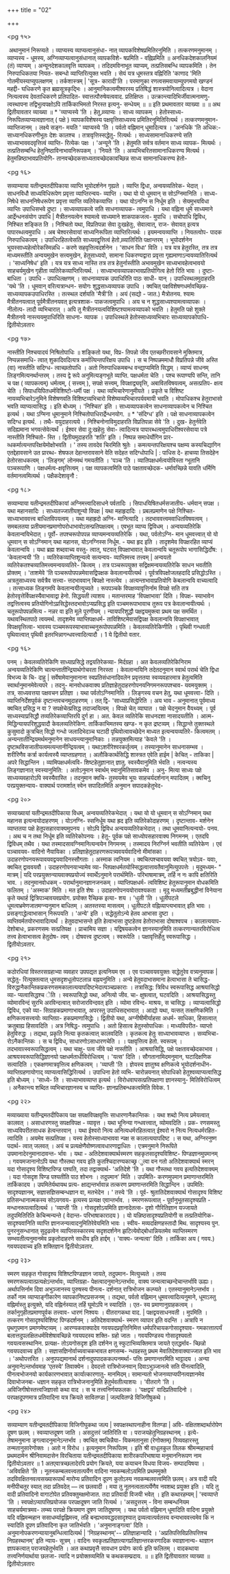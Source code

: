 +++
title = "02"

+++


<pg १५>

‍ 
अथानुमानं निरूप्यते । व्याप्यस्य व्याप्यत्वानुसंधा- नात् व्यापकविशेषप्रमितिरनुमिति । तत्करणमनुमानम् । व्याप्यस्य - धूमस्य, अग्निव्याप्यत्वानुसंधानात् व्यापकविशे- षप्रमिति - वह्निप्रमिति ॥ अनधिकदेशकालनियमं (तं) व्याप्यम् । अन्यूनदेशकालवृत्ति व्यापकम् । तदिदमविनाभूत व्याप्यम्, तत्प्रतिसबन्धि व्यापकमिति । तेन निरुपाधिकतया नियत- सबन्धो व्याप्तिरित्युक्त भवति । सेयं यत्र धूमस्तत्र वह्निरिति 
'काणाद 'मिति गोतमीयस्याप्युपलक्षणम् । तर्कशास्त्रम् | 'सूत्र- कारादी'ति । परमाणुका रणत्वसमवायाम्युपगमयो खण्डनं महद्दी- घधिकरणे कृत ब्रह्मसूत्रकृद्भिः । आनुमानिकत्वमीश्वरस्य प्रतिषिद्धं शास्त्रयोनित्वादित्यत्र । वेदाना नित्यत्वस्य देवताधिकरणे प्रतिपादित- स्वात्तत्पौरुषेयत्ववाद. प्रतिक्षिप्तः । उत्क्रान्त्यादिभिर्जीवात्मनामणु- त्वस्थापना तद्विभुत्वपक्षोऽपि तार्किकाभिमतो निरस्त इत्यनु- 
सन्धेयम् ॥ 
॥ इति प्रथमावतार व्याख्या ॥ 
॥ अथ द्वितीयावतार व्याख्या ॥ 
* 
'व्याप्यस्ये 'ति । हेतु व्र्व्याप्यः । साध्य व्यापकम् । हेतोस्साध्य- निरूपितव्याप्यत्वज्ञानात् ( पक्षे ) व्यापकविशेषस्य पक्षवृत्तिसाध्यस्य प्रमितिरनुमितिरित्यर्थ । तत्करणमनुमान-व्याप्तिजानम् । लक्ष्ये सङ्ग- मयति ' व्याप्यस्ये 'ति । पर्वतो वह्निमान् धूमादित्यत्र । 'अनधिके 'ति अधिक:- साध्यानधिकरणीभूतः देशः कालश्च । तत्रावृत्तिस्सद्धेतु- रित्यर्थः । साध्यसामानाधिकरण्ये सति साध्याभाववदवृत्तित्वं व्याप्ति- रित्येकः पक्षः । 'अन्यूने 'ति । हेतुमति सर्वत्र वर्तमान साध्य व्यापक- मित्यर्थः । तत्प्रतिसम्बन्धि हेतुनिष्ठाविनाभावनिरूपकम् । 'नियते 'ति । अव्यभिचरितसामानाधिकरण्य मित्यर्थ । हेतुमन्निष्ठाभावप्रतियोगि- तानवच्छेदकसाध्यतावच्छेदकावच्छिन्न साध्य सामानाधिकरण्य हेतो- 


<pg १६>

 
सव्याम्याया यतीन्द्रमतदीपिकाया 
व्याप्ति भूयोदर्शनेन गृह्यते । व्याप्ति द्विधा, अन्वयव्यतिरेक- भेदात् । साधनविधौ साध्यविधिरूपेण प्रवृत्ता व्याप्तिरन्वय- व्याप्ति । यथा यो यो धूमवान् स सोऽग्निमानिति । साध्य- निषेधे साधननिषेधरूपेण प्रवृत्ता व्याप्ति व्यतिरेकव्याप्ति । यथा योऽनग्नि स निर्धूम इति । सेयमुभयविधा व्याप्तिः उपाधिसभवे दुष्टा । साध्यव्यापकत्वे सति साधनाव्यापक- त्वमुपाधि । यथा वह्निना धूमे साध्यमाने आर्द्रेन्धनसंयोग उपाधि | मैत्रीतनयत्वेन श्यामत्वे साध्यमाने शाकपाकजत्व- मुपाधि । सचोपाधि द्विविध, निश्चित शङ्कित ति । निश्चितो यथा, विप्रतिपन्ना सेवा दुःखहेतुः, सेवात्वात्, राज- सेवावत् इत्यत्र पापारब्धत्वमुपाधि । अब चेश्वरसेवायां 
साध्यनिरूपिता व्याप्तिरित्यर्थः । इयमन्वयव्याप्ति । नियतत्वोप- पादक निरुपाधिकत्वम् । उपाधिरहितत्वेसति साध्यवद्वृत्तित्वं हेतो व्र्व्यातिरिति पक्षान्तरम् । भूयोदर्शनेन भूयस्साध्यहेत्वोरेकस्मिन्नधि - करणे सहवृत्तित्वदर्शनेन । 'साधन विधा' विति । यत्र यत्र हेतुरस्ति, तत्र तत्र माध्यमस्तीति अन्वयमुखेन सत्त्वमुखेन, हेतुसाध्ययो, सामाना धिकरण्यद्वारा प्रवृत्ता गृह्यमाणाऽन्वयव्यातिरित्यर्थ । 'साध्यनिषेध' इति । यत्र यत्र साध्य नास्ति तत्र तत्र हेतुर्नास्तीति अभावमुखेन साध्यभावहेत्वभावयो साहचर्यमुखेन गृहीता व्यतिरेकव्याप्तिरित्यर्थ. । साध्याभावव्यापकाभावप्रतियोगित्व हेतो रिति भावः । दुष्टा- बाधिता । उपाधि - उपाधिलक्षणम् । साधनाव्यापक उपाधिरिति पाठः साधी- यान् । उपाधिस्थलमुदाहरति 'यथे 'ति । धूमवान् वरित्यत्रान्धन- सयोगः शुद्धसाध्यव्यापक उपाधि । क्वचित् पक्षविशेषणधर्मावच्छिन्न- साध्यव्यापकउपाधिरस्ति । तत्स्थल दर्शयति 'मैत्री'ति । अयं (सद्यो - जात.) मैत्रोतनय. श्यामः मैत्रीतनयत्वात् पूर्वमैत्रीतनयवत् इत्यत्रशाक- पाकजत्वमुपाधि । अय च न शुद्धसाध्यश्यामत्वव्यापकः । नीलोत्प- लादौ व्यभिचारात् । अपि तु मैत्रीतनयत्वविशिष्टश्यामत्वव्यापको भवति । हेतुमति पक्षे शुक्ले मैत्रीतनये नास्त्ययमुपाधिरिति साधना- व्यापक । उपाधिस्थले हेतोस्साध्यव्यभिचारः साध्यव्यापकोपाधि- 
द्वितीयोऽवतारः 


<pg १७>

 
नास्तीति निश्चयादयं निश्रितोपाधिः ॥ शङ्कितो यथा, विप्र- तिपन्नो जीव एतच्छरीरावसाने मुक्तिमात्र, निप्पन्नसमाधि- त्वात् शुकादिवदित्यत्र कर्मात्यिन्तपरिक्षय उपाधि । स च निष्पन्नममाधौ विप्रतिपन्ने जीवे अस्ति (वा) नास्तीति सदिग्ध- त्वाच्छतोपाधि । अतो निरुपाधिकमबन्ध वन्द्याप्यमिति सिद्धम् । 
व्याप्यं साधनम् लिङ्गमित्यनर्थान्तरम् । तस्य द्वे रूपे अनुमित्यङ्गभूते व्याप्ति. पक्षधर्मता चेति । पश्च रूपाण्यपि सन्ति, तानि च पक्ष ( व्यापकत्वम्) धर्मत्वम्, ( सत्त्वम् ), सपक्षे सत्त्वम्, विपक्षाद्व्यवृत्ति, अबावितविषयत्वम्, असत्प्रतिप- क्षत्व चेति । सिपाधयिपितधर्मविशिष्टो-धर्मी पक्ष । यथा 
व्यभिचारेणानुमीयते । प्रकृते च विशिष्ट नायव्यभिचारेऽनुमिने विशेषणवति विशिष्टव्यभिचारो विशेष्यव्यभिचारपर्यवमायी भवति । मोपाधिकश्च हेतुराभासो भवति व्याप्यत्वासिद्ध । इति बोध्यम् । 'निश्चित' इति । साध्यव्यापकत्वेन साधनाव्यापकत्वेन च निश्चित इत्यर्थ । यथा ऽग्मिना धूमानुमाने निश्चितोपाधिरार्द्रेन्धनयोग. ॥ 
* 
'संदिग्ध' इति । पक्षे साधनाव्यापकत्वेन सदिग्ध इत्यर्थ. । तथै- वयुदाहरत्यये । निश्चिनोनाविमुदाहरति विप्रतिपन्ना सेवे 'ति । दुख- हेतुर्नवेति सदिह्यमाना भगवत्सेवेत्यर्थं । ईश्वर सेवा दु:खहेतुः सेवा- त्वादित्यत्र पापारब्धत्वमुपाधिरीश्वरसेवाया पत्रे नास्तीति निश्चितो- स्ति । द्वितीयमुदाहरति 'शति' इति । निष्पन्न समाधेर्योगिन प्रार- व्धकर्मात्यन्तपरिक्षयेमोक्षोभवति । ' तस्य तावदेव चिरमिति श्रुतेः । कमत्यन्तपरिक्षयश्च पक्षम्य कस्यचिद्यागिन एतद्देहावसाने उत प्रारब्ध- शेषफल देहान्तरावसाने वेति सदेहत सदिग्धोपाधि | : पाधिस दे- हाचव्या तिसदेहेन हेतोरसाधकत्वम् । 'लिङ्गम्' लोनमथं गमयतीति । 
'पञ्च 'ति । व्यातिपक्षधर्मत्वयोविस्ता ग्भूतानि पञ्चरूपाणि । पक्षधर्मत्व-क्षवृत्तित्वम् । पक्ष व्यापकत्वमिति पाठे पक्षतावच्छेदक- धर्मावच्छिन्ने यावति धर्मिणि वर्तमानत्वमित्यर्थ । पक्षैकदेशावृनौ 
: 


<pg १८>

 
सव्याम्याया यतीन्द्रमतदीपिकायां 
अग्निमत्त्वादिसाधने पर्वतादिः । सिपाधयिषितधर्मसजातीय- धर्मवान् सपक्ष । यथा महानसादिः । साध्यतज्जातीयशून्यो विपक्ष | यथा महाहृदादिः । प्रबलप्रमाणेन पक्षे निश्चित- साध्याभाववत्त्व बाधितविपयत्वम् । यथा महाह्रदो अग्नि- मानित्यादि । तदभाववत्त्वमवाधितविषयत्वम् । समबलतया प्रतीयमानप्रमाणोपरोधाभावोऽसन्प्रतिपक्षत्वम् । एवभूत 
व्याप्य द्विविधम् । अन्वयव्यतिरेकि केवलान्वयिभेदात् । पूर्वो- तपश्चरूपोपपन्न व्याप्यमन्वयव्यतिरेकि । यथा, पर्वतोऽग्नि- मान धूमवत्त्वात् यो यो धूमवान् स सोऽग्निमान् यथा महानस, योऽनग्निस्स निर्धूम. - यथा हृद इति । तादृशमेव विपक्षरहित व्याप्यं केवलान्वयि । यथा ब्रह्म शब्दवाच्य वस्तु- त्वात्, घटवत् विपक्षाभावात् केवलान्वयि चतूरूपोप 
भागासिद्धिर्दोष: । 'केवलान्वयी 'ति । व्यतिरेकव्याप्तिशून्यत्वे सत्यन्वय- व्याप्तिमत्त्व तत्त्वम् | अन्वयतो व्यतिरेकतश्चव्यातिमत्त्वमन्वयव्यतिरे- कित्वम् । तत्र पञ्चरूपयुक्त सद्विक्षमन्वयव्यतिरेकि साधन भवतीति प्रोक्तम् । 'ताशमेवे 'ति पञ्चरूपोपपन्नमेवासद्विपक्षक केवलान्वयीत्यर्थ । पूर्वत्रविपक्षोजलहदादि प्रसिद्धोऽस्ति । अत्रतुसाध्यस्य सर्वत्रैव सत्त्वा- त्तदभाववान् बिपक्षो नास्त्येव । अत्यन्ताभावाप्रतियोगि केबलान्वयि वाच्यत्वादि । तत्साध्यक लिङ्गमपि केवलान्वयीत्युच्यते । रूपपञ्चके विपक्षव्यावृत्तिर्नाम विपक्षे सति तत्र हेतोरवृत्तेर्विपक्षस्यैवाभावाद्वा हेनो. सिद्धयती त्याशय । मतान्तरमाह 'विपक्षाभावा' दिति । विपक्ष- स्याभावेन तद्वत्तित्वस्य प्रतियोगिनोऽप्रसिद्धेस्तदभावोऽप्यप्रसिद्ध इति पञ्चमरूपाभावाच तुरूप पत्र केवलान्वयीत्यर्थः । चतूरूपोपपन्नमित्य - नन्नर वा इति मूले पूरणीयम् । न्यायपरिशुद्धौ पक्षद्वयमुक्त्वा प्रथम पक्ष समर्थित । यथावस्थितपाठे त्वयमर्थ. तादृशमेव व्याप्तिपक्षधर्म- ताविशिष्टमेवासद्विपक्ष केवलान्वयि विपक्षाभावात् विपक्षवृत्तित्वा- भावस्य पञ्चमरूपस्याभावाच्चनुरूपोपपन्नमिति । केवलव्यतिरेकिणीति । पृथिवी गन्धवती पृथिवात्वात् पृथिवी इतरभिन्नागन्धवत्त्वादित्यादौ । 
1 
ये 
द्वितीयो वतार. 


<pg १६>

 
पनम् । केवलव्यतिरेकिणि साध्याप्रसिद्धे तद्वयतिरेकव्या- मिर्दग्रहा । अत केवलव्यतिरेकिनिराम अन्वयव्यतिरेकिणि चात्यन्तातीन्द्रियार्थगोचरता निरस्ता । 
केवलान्वयिनि 
तदेतदनुमान स्वार्थ परार्थ चेति द्विधा विभज्य के चि- दाहु | सर्वेषामेवानुमानाना स्वप्रतिसंधानादिवलेन प्रवृत्ततया स्वव्यवहारमात्र हेतुत्वमिति स्वार्थानुमानमेवेत्यपरे । तदनु- मानवोधकवाक्य प्रतिज्ञाहेतुदाहरणोपनयनिगमनरूपपश्चाव- यवमयुक्तम् । तत्र, साध्यवत्तया पक्षवचन प्रतिज्ञा । यथा पर्वतोऽग्निमानिति । लिङ्गस्य वचन हेतु, यथा धूमवत्त्वा- दिति । व्याप्तिनिर्देशपूर्वकं दृष्टान्तवचनमुदाहरणम् । तत् द्वि- 
'साध्याप्रसिद्धेरिति । अय भाव - अनुमानात् पूर्वमाध्य क्वचित् प्रसिद्ध न वा ? सपक्षेचेत्प्रसिद्ध तदाज्वयित्वम् । विपक्षे चेत् व्याघात । पक्षे चेदनुमान वैयथ्यम् । पूर्व साध्यस्याप्रसिद्धौ तव्यतिरेकव्याप्तिरपि दुर्ग हा । अत. केवल व्यतिरेकि साधनदशा नासादयतीति । आत्म- मिद्धिन्यायपरिशुद्धयादौ केवलव्यतिरेकिण. तार्किकाभिमतस्य खण्ड- न कृत द्रष्टव्यम् । सिद्धान्ते तुक्तस्थले कुसुमादो कुत्रचित् सिद्धो गन्धो जलादिभेदञ्च घटादी पृथिवोत्वावच्छेदेन माध्यत इत्यन्वयव्यतिरे- कित्वमतम् । अन्यन्तातीन्द्रियमर्थमनुमानेन साधयन्त्यानुमानिकाः । तन्नयुक्तमित्याह 'केवले 'ति । दृष्टाथविसजातीयत्वमत्यन्तानीन्द्रियत्वम् । यथाऽशरीरेश्वरकर्तृत्वम् । तस्यानुमानेन साधनासम्भव । शरीरिणैव कर्त्रा कार्यत्वस्यै व्याप्तग्रहणात् । अलौकिकार्थसिद्धि शास्त्रत एवेति हाईम | 
केचित् - ताकिका | अपरे सिद्धान्तिन । व्यामिपक्षधर्मत्ववि- शिष्टहेतुज्ञानात् ज्ञातु. स्वस्यैवानुमिति र्भवति । नत्वन्यस्य लिङ्गज्ञानात् स्वस्यानुमिति: । अतोऽनुमान स्वार्थम् स्वानुमितिसावकमेव । अनु- मित्या साध्यः पक्षे साध्यव्यवहारोऽपि स्वस्यैवास्ति । तदनुमान क्वचि- तुस्वयमेव भूयः साहचर्यदर्शनान् मपादितम् । क्वचिनु परप्रयुक्तन्याय- वाक्यार्थ परामर्शात् स्वेन सपादितमिति अनुमान सपादकहेतुभेद- 


<pg २०>

 सव्याख्यायां यतीन्द्रमतदीपिकाया 
विधम्, अन्वयव्यतिरेकभेदात् । यथा यो यो धूमवान् स सोऽग्निमान् यथा महानस इत्यन्वयोदाहरणम् । योऽनग्नि- स्सनिर्धूम यथा ह्रद इति व्यतिरेकोदाहरणम् । दृष्टान्ताव- मर्शनेन व्याप्ततया पक्षे हेतूपसहारवाक्यमुपनय । सोऽपि द्विविध अन्वयव्यतिरेकभेदात् । तथा धूमवानित्यन्वयो- पनय. । अथ च न तथा निर्धूम इति व्यतिरेकोपनयः । हेतु- पूर्वक पक्षे साध्योपसहारवाक्य निगमनम् । एतदपि द्विविधम् तथैव । 
यथा तस्मादसावग्निमानित्यन्वयेन निगमनम् । तस्मादय निरग्निर्न भवतीति व्यतिरेकेण । एवं पञ्चावयव- वादिनो नैयायिका । प्रतिज्ञाहेतूदाहरणरूपत्र्यवयर्यवादिनो मीमांसका । उदाहरणोपनयरूपावयवद्वयवादिनस्सौगताः । अस्माक त्वनियम । क्वचित्पश्चावयवा क्वचित् त्रयोऽव- यवाः, क्वचित् द्वाववयवौ । उदाहरणोपनयाभ्यामेव व्या- प्तिपक्षधर्मतयोस्सिद्धत्वात्तावतैवानुमित्युपपत्तेः । मृदुमध्यम- 
" 
मात्रम् | यदि परप्रयुक्तन्यायवाक्यप्रयोज्यं स्वार्थेऽनुमाने परार्थमिति- परिभाषामात्रम्, तर्हि न नः कापि क्षतिरिति भाव. । 
तदनुमानवोधकम् - परार्थानुमानज्ञानजनकम् । व्याप्तिपक्षधर्म- त्वविशिष्ट हेतुरूपानुमान वोधकमिति फलितम् । 'अस्माक' मिति । मत इति शेषः । उदाहरणोपनययोरावश्यकता । मृदु मध्यमतीब्रबुद्धीनां विनेयाना कृते यथार्ह द्वित्रिपञ्चावयवप्रयोग. प्रयोक्त रैच्छिक इत्या- शय । 'धुली 'ति । धूलीपटले धूमत्वभ्रमेणजातमग्न्यनुमान बाधितम् । अतस्तस्या मासत्वम् । धूलीपटले वह्निव्याप्त्यभावात् इति भावः । 
प्रसङ्गाद्धेत्वाभासान् निरूपयति । 'अन्ये' इति । सद्धेतुतोऽन्ये हेतव आभासा दुष्टा । व्यप्तिवर्मतयोरभावादित्यर्थं । हेतुवदाभासन्ते इति हेत्वाभासा दुष्टहेतव हेतोराभासा दोषाश्वपच । कालात्ययाप- देशोबाधः, प्रकरणसमः सत्प्रतिपक्ष । प्राचामिय सज्ञा । यद्विषयकत्वेन ज्ञानस्यानुमिति तत्करणान्यतरविरोधित्व तत्त्व हेत्वाभासत्व हेतुदोष- त्वम् । दोषवत्त्व दुष्टत्वम् । स्वरूपेति । पक्षावृत्तिर्हेतु स्वरूपासिद्धः । 
द्वितीयोऽवतार. 


<pg २१>

 
कठोरधियां विस्तरसग्रहाभ्या व्यवहार उपपद्यत इत्यनियम एव । एव पञ्चावयवयुक्तः सद्धेतुरेव वत्र्यनुमापक | सद्धेतु- रित्युक्तत्वात् धूमसदृशधूलोपटलान्न वह्नयनुमिति । 
अन्ये हेतुवदाभासमाना हेत्वाभासा ते चासिद्ध- विरुद्धानैकान्तिकप्रकरणसमकालात्ययापदिष्टभेदात्पञ्चप्रकाराः । 
तत्रासिद्ध: त्रिविध स्वरूपासिद्ध आश्रयासिद्धो व्या- प्यत्वासिद्धश्च ेति । स्वरूपासिद्धो यथा, अनित्यो जीव. चा- क्षुषत्वात्, घटवदिति । 
आश्रयासिद्धस्तु व्योमारविन्दं सुरभि अरविन्दत्वात् सरोजारविन्दवत् इति । व्योमा रविन्द- माश्रयः, स चासिद्धः । व्याप्यत्वासिद्धो द्विविध, एको व्या- सिग्राहकप्रमाणाभावात्, अपरस्तु उपाधिसद्भावात् । आद्यो यथा, यत्सत् तत्क्षणिकमिति । क्षणिकत्वसत्त्वयोः व्याप्तिग्रा- हकप्रमाणासिद्धेः । द्वितीयो यथा, अग्नीषीमीर्याहसा अधर्म- साधिका, हिसात्वात् क्रतुबाह्य हिसावदिति । अत्र निषिद्ध- त्वमुपाधिः । अतो हिसात्व हेतुस्सोपाधिकः । माध्यविपरीत- व्याप्तो हेतुविरुद्धः । तद्यथा, प्रकृति नित्या कृतकत्वात् कालवदिति । कृतकत्व हेतुः साध्याभावव्याप्तः । सव्यभिचा- रोऽनैकान्तिकः । स च द्विविध, साधारणोऽसाधारणचेति । 
। 
पक्षवृत्तित्व हेतो. स्वरूपम् । तदभावात्स्वरूपासिद्धत्वम् । यथा चाक्षु- पत्व जीवे पक्षे नास्तीति । आश्रयासिद्धि, पक्षे पक्षतावच्छेदकाभाव । आश्रयस्वरूपासिद्धिज्ञानयो पक्षधर्मताधीविरोधित्वम् । 'यत्स' दिति । सौगतानामिदमनुमान, घटादिक्षणिक सत्वादिति । एकक्षणमात्रवृत्तित्व क्षणिकत्वम् । 'व्याप्ती 'ति । ज्ञेयस्य ज्ञातुश्र्व क्षणिकत्वे भूयोदर्शनाधीन- व्याप्तिग्रहणायोगाद् व्याप्यत्वासिद्धिरित्यर्थ । उपाधिना हेतो व्यभि- चारोन्नयनात् सोपाधिको हेतुश्वव्याप्यत्वासिद्ध इति बोध्यम् । 'साध्ये- ति । साध्याभावव्याप्त इत्यर्थ । विरोधवाघसत्प्रतिपक्षाणा ज्ञानस्यानु- मितिविरोधित्वम् । अनैकान्त्य शब्दित व्यभिचारज्ञानस्य च व्याप्ति- ज्ञानप्रतिबन्धकत्वमिति विवेक. 
1

<pg २२>

 
मव्याख्याया यतीन्द्रमतदीपिकाय 
पक्ष सपक्षविपक्षवृत्तिः साधारणानैकान्तिकः । यथा शब्दो नित्य प्रमेयत्वात् कालवत् । असाधारणस्तु सपक्षविपक्ष - व्यावृत्त । यथा भूनिन्या गन्धवत्त्वात्, व्योमवदिति । प्रक- रणसमस्तु साध्यविपरीतसाधक हेत्वन्तरवान् । यथा ईश्वरो नित्य अनित्यधर्मरहितत्वात् ईश्वरो न नित्य नित्यधर्मरहित- त्वादिति । अयमेव सत्प्रतिपक्ष । यस्य हेतोस्साध्याभाववा न्पक्ष स कालात्ययापदिष्ट । स यथा, अग्निरनुष्ण पदार्थ- त्वात् जलवत् । अयं च प्रत्यक्षेणैवोष्णत्वावधारणाद्वाधितः । 
एत्रमनुमाने निरूपिते उपमानादेरनुमानादावन्त- र्भावः । यथा - अतिदेशवाक्यार्थस्मरण सहकृतसादृश्यविशिष्ट- पिण्डज्ञानमुपमानम् । गवयमजानानोऽपि यथा गौस्तथा गवय इति कुतश्चिदारण्यकाच्छ्र ुत्वा वन गतो अतिदेशवाक्यार्थ स्मरन् यदा गोसादृश्य विशिष्टपिण्ड पश्यति, तदा तद्वाक्यार्थ- 
'अतिदेशे 'ति । यथा गौस्तथा गवय इत्यतिदेशवाक्यम् । यदा गोसदृश पिण्ड पश्यतीति पाठ शोभनः । तदुपमान' मिति । उपमिति- करणमुपमान प्रमाणान्तरमिति तार्किकादय । उपमितेर्यथायथ प्रत्य- क्षाद्यन्तर्भावान्न तत्करण प्रमाणान्तरमिति सिद्धान्दिन । उपमिति: सादृश्यज्ञानम्, सज्ञासज्ञिसम्बन्धज्ञान वा, मतभेदेन । ' तस्ये 'ति । पूर्व- श्रुतातिदेशवाक्यार्थ गोसादृश्य विशिष्ट प्रतिसन्धानात्मकस्य सोऽयगवय- इत्यस्य प्रत्यक्ष एवान्तर्भाव. । स्मरणरूपत्वात् - पूर्वानुभूतसादृश्यप्रति - मन्धानरूपत्वादित्यर्थ । 'व्याप्ती 'ति । गोसदृशोऽयमिति ज्ञानादेतत्स- दृशो गौरितिज्ञान यज्जायते तदुपमितिरिति केचिन्मन्यन्ते ( वेदान्त- परिभाषाकारादय ) । यो यन्निष्ठसादृश्यप्रतियोगी स तत्प्रतियोगिक- सादृश्यवानिति व्याप्ति ज्ञानजन्यत्वादनुमितिरेवेयमिति भावः । स्वीय- मव्यदक्षिणहस्तादौ मिथ. सादृश्यस्य पुन. पुनरनुसन्धानात् सुदृढत्वेन व्याप्तिसस्कारस्य सदृशदर्शनेन झटित्येवोद्बोधान्नियतमेव व्याप्तिस्मरण सम्भवतीत्यनुमानमेव प्रकृतोदाहरणे साधीय इति हार्द्दम् । 'वाक्य- जन्यत्वा' दिति । तार्किका अय ( गवय.) गवयपदवाच्य इति शक्तिज्ञान 
द्वितीयोऽवतार. 


<pg २३>

 
स्मरण सहकृत गोसादृश्य विशिष्टपिण्डज्ञान जायते, तदुपमान- मित्युच्यते । तस्य स्मरणरूपत्वात्प्रत्यक्षेऽन्तर्भावः, व्याप्तिग्रहा- पेक्षत्वादनुमानेऽन्तर्भावः, वाक्य जन्यत्वाच्छन्देचान्तर्भावि 
ऊह्यः। 
अर्थापत्तिर्नाम दिवा अभुञ्जानस्य पुरुषस्य पीनत्व- दर्शनात् रात्रिभोजन कल्प्यते । एतस्यानुमानेऽन्तर्भाव । तर्को नाम व्याप्याङ्गीकारेण व्यापकानिष्टप्रसजनम् । तद्यथा, पर्वतो वह्निमान् धूमवत्त्वादित्यनुमाने, धूमाऽस्तु वह्निर्मास्तु इत्युक्ते, यदि वह्निर्नस्यात् तर्हि घूमोऽपि न स्यादिति । एत- स्य प्रमाणानुग्राहकत्वम् । तर्कानुगृहीतप्रमाणपूर्वक तत्त्वाव- धारणं निश्वयः । वीतरागकथा वाद. | पक्षद्वयसाधनवती 
। 
मुपमिति । तत्करण गोसादृश्यविशिष्ट पिण्डदर्शनम् । अतिदेशवाक्यार्थ- स्मरण व्यापार इति वदन्ति । अत्रापि न पृथगुपमान प्रमाणमेष्टव्यम् । आरण्यकवाक्यादेव गवयपदप्रवृत्तिनिमित्त धर्मपरिचायकगोसादृश्याव- गमकात्तात्पर्यं बलात्तदुपलक्षितधर्मविशेषावच्छिन्ने गवयपदस्य शक्ति- ग्रहो जातः । गवयपिण्डस्य गोसादृश्यवतो गवयत्वसस्थानिन. प्रत्यक्ष- तोऽयगोसदृश इति दर्शनेन तु स्फुटाभिव्यक्तिमात्र जायते एतद्धर्माव- च्छिन्नो गवयपदवाच्य इति । सज्ञासज्ञिनोर्वाच्यवाचकभावल क्षणसम्ब- न्धग्रहस्तु प्रथम मेवातिदेशवाक्याज्जात इति भाव । 
'अथोपत्तरित । अनुपपद्यमानार्थ दर्शनादुपपादककल्पनमर्था- पत्तिः प्रमाणान्तरमिति भाट्टादय । अन्या अनुमानेऽन्तर्भावमाह 'एतस्ये' तिवाक्येन । देवदत्तो रात्रिभोजनवान् दिवाऽभुञ्जानत्वे सति पीनत्वादिति, पीनत्वभोजनयो कार्यकारणभावात् कार्यात्कारणातु- मानमिदम्। सामान्यतो भोजनव्याप्यपीनत्वज्ञानमेव दिवाभोजनबा- धज्ञान सहकृत रात्रिभोजनानुमिति हेतुर्भवतीत्याशयः । 
'वीतरागे 'ति । अविजिगीषोस्तत्त्वजिज्ञासो कथा वाद । स च तत्त्वनिर्णयफलकः । 'पक्षद्वयं' वादिप्रतिवादिनो । परपक्षदूपणमात्र प्रतिवादिना यत्र क्रियते सावितण्डा | जल्पवितण्डे विजिगीषुकथे । 


<pg २४>

 
सव्याम्याण यतीन्द्रमतदीपिकाया 
विजिगीघुकथा जल्प | स्वपक्षस्थापनाहीना वितण्डा | अवि- वक्षितशब्दार्थारोपेण दूषण छलम् । स्वव्याप्तदूषण जाति । असदुत्तरं जातिरिति वा । पराजयहेतुनिग्रहस्थानम् । इत्ये- तेषामनुमाना ङ्गत्वादनुमानेऽन्तर्भाव । क्वचित् क्वचिन्नैया- यिकमतानुसा (रेणोक्तम्) रिव्यवहारस्तु तन्मतानुसारेणोक्तः । अतो न विरोध । इत्यनुमान निरूपितम् । 
इति श्री वाधूलकुल तिलक श्रीमन्महाचार्य प्रथमदामेन श्रीनिवामदासेन विरचिताया 
यतीन्द्रमतदीपिकाया शारीरकपरिभाषाया मनुमाननिरूपण नाम 
द्वितीयोऽवतार ॥ 
1 
अतएवात्रच्छलादेरपि प्रयोग क्रियते, यया कयाचन विधया विजय- सम्पादयिषया । 'अविवक्षिते 'ति । नूतनकम्बलवत्त्वतात्पर्येण वादिना नवकम्बलोऽयमिति प्रथममुक्ते तदविवक्षितनवत्वसख्यारूपार्थं मारोप्य प्रतिवादिन दूपण कुतोऽस्य नवकम्बलवत्त्वमिति छलम्। अत्र वादी यदि मनीपीचतुर स्यात् तदा प्रतिवदेत् — त्व छलवादी । मया तु नूतनत्वतात्पर्येणैव नवशब्द प्रयुक्त इति । यदि तु वादी प्रतिवादिनो वागाटोपेत प्रतिवक्तुमक्षमोजात. तदा प्रतिवादी विजयी भवेत् । इति कथारहम्यम् | 'स्वव्याप्ते 'ति । स्वपक्षेऽप्यापत्तिप्रयोजक परपक्षदूषण जाति रित्यर्थ । 'असदुत्तरम् - विना सम्बन्धनियम साहचर्यमात्रमव- लम्ब्य परपक्षे क्रियमाण दूषण जातिदूषणम् । यथा पर्वतो वह्निमान् धूमादिति वादिना प्रयुक्ते यदि वह्निमन्महान ससाधर्म्याद्वह्निमत्त्व, तहि बन्ह्यभाववद्धदसादृश्यात् द्रव्यत्वात्पर्वतस्य वन्यभाववत्त्वमेव कि न स्यादिति दूपण प्रतिवादिना कृत जातिर्भवति । 'अनुमानाङ्गत्वा' दिति । अनुमानोपकरणन्यायानुबन्धित्वादित्यर्थ | 'निग्रहस्थानम्'-- प्रतिज्ञाहान्यादि । 'अप्रतिपत्तिविप्रतिपत्तिश्च निग्रहस्थानम्' इति न्याय- सूत्रम् । वादिनः स्वकृतप्रतिज्ञात्यागप्रतिज्ञान्तरकरणादिक स्वाज्ञानान्य- थाज्ञान ज्ञापकत्वात् पराजयहेतुर्भवति । अत कथाप्रवृत्तै सावधान प्रयोगः कार्यः इति फलितम् । वादकथाया तत्त्वनिर्णयार्थाया छलजा- त्यादि न प्रयोक्तव्यमिति च कथकसम्प्रदाय. ॥ 
॥ इति द्वितीयावतार व्याख्या ॥ 
द्वितीयोऽवतारः 
